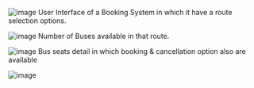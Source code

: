 ![image](https://github.com/user-attachments/assets/1816b720-e13f-4eeb-aa37-43e6d4eff3ba)
User Interface of a Booking System in which it have a route selection options.


![image](https://github.com/user-attachments/assets/1e7cbe89-abb4-4615-879a-012add2c104a)
Number of Buses available in that route.


![image](https://github.com/user-attachments/assets/8549ea10-650c-487e-9fea-511b6ff8b1cf)
Bus seats detail in which booking & cancellation option also are available 

![image](https://github.com/user-attachments/assets/93d08e9e-f103-4d7b-b71d-5b58b33823de)



